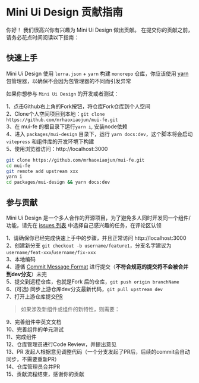 # Mini Ui Design 贡献指南

你好！ 我们很高兴你有兴趣为 Mini Ui Design 做出贡献。 在提交你的贡献之前，请务必花点时间阅读以下指南：

## 快速上手

Mini Ui Design 使用 `lerna.json` + `yarn` 构建 `monorepo` 仓库，你应该使用 [yarn](https://yarn.bootcss.com/) 包管理器，以确保不会因为包管理器的不同而引发异常

如果你想参与 `Mini Ui Design` 的开发或者测试：

1、点击Github右上角的Fork按钮，将仓库Fork仓库到个人空间   
2、Clone个人空间项目到本地：`git clone https://github.com/mrhaoxiaojun/mui-fe.git`   
3、在 mui-fe 的根目录下运行`yarn i`, 安装node依赖    
4、进入 `packages/mui-design` 目录下，运行 `yarn docs:dev`，这个脚本将会启动 `vitepress` 和组件库的开发环境下构建    
5、使用浏览器访问：http://localhost:3000    

```bash
git clone https://github.com/mrhaoxiaojun/mui-fe.git
cd mui-fe
git remote add upstream xxx
yarn i
cd packages/mui-design && yarn docs:dev
```

## 参与贡献

Mini Ui Design 是一个多人合作的开源项目，为了避免多人同时开发同一个组件/功能，请先在 [issues 列表](https://github.com/mrhaoxiaojun/mui-fe/issues) 中选择自己感兴趣的任务，在评论区认领

1、请确保你已经完成快速上手中的步骤，并且正常访问 http://localhost:3000   
2、创建新分支 `git checkout -b username/feature1`，分支名字建议为`username/feat-xxx`/`username/fix-xxx`    
3、本地编码   
4、遵循 [Commit Message Format](xxx) 进行提交（**不符合规范的提交将不会被合并到dev分支**）未完     
5、提交到远程仓库，也就是Fork 后的仓库，`git push origin branchName`   
6、(可选) 同步上游仓库dev分支最新代码，`git pull upstream dev`    
7、打开上游仓库提交[PR](https://github.com/mrhaoxiaojun/mui-fe/pulls)

> 如果涉及新组件或组件的新特性，则需要：

9、完善组件中英文文档   
10、完善组件的单元测试    
11、完成组件   
12、仓库管理员进行Code Review，并提出意见   
13、PR 发起人根据意见调整代码（一个分支发起了PR后，后续的commit会自动同步，不需要重新PR）    
14、仓库管理员合并PR    
15、贡献流程结束，感谢你的贡献    
